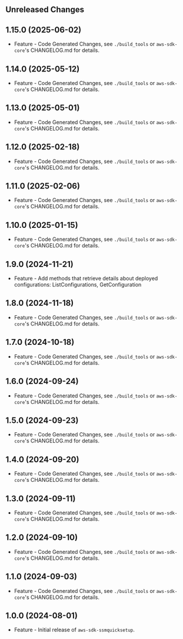 Unreleased Changes
------------------

1.15.0 (2025-06-02)
------------------

* Feature - Code Generated Changes, see `./build_tools` or `aws-sdk-core`'s CHANGELOG.md for details.

1.14.0 (2025-05-12)
------------------

* Feature - Code Generated Changes, see `./build_tools` or `aws-sdk-core`'s CHANGELOG.md for details.

1.13.0 (2025-05-01)
------------------

* Feature - Code Generated Changes, see `./build_tools` or `aws-sdk-core`'s CHANGELOG.md for details.

1.12.0 (2025-02-18)
------------------

* Feature - Code Generated Changes, see `./build_tools` or `aws-sdk-core`'s CHANGELOG.md for details.

1.11.0 (2025-02-06)
------------------

* Feature - Code Generated Changes, see `./build_tools` or `aws-sdk-core`'s CHANGELOG.md for details.

1.10.0 (2025-01-15)
------------------

* Feature - Code Generated Changes, see `./build_tools` or `aws-sdk-core`'s CHANGELOG.md for details.

1.9.0 (2024-11-21)
------------------

* Feature - Add methods that retrieve details about deployed configurations: ListConfigurations, GetConfiguration

1.8.0 (2024-11-18)
------------------

* Feature - Code Generated Changes, see `./build_tools` or `aws-sdk-core`'s CHANGELOG.md for details.

1.7.0 (2024-10-18)
------------------

* Feature - Code Generated Changes, see `./build_tools` or `aws-sdk-core`'s CHANGELOG.md for details.

1.6.0 (2024-09-24)
------------------

* Feature - Code Generated Changes, see `./build_tools` or `aws-sdk-core`'s CHANGELOG.md for details.

1.5.0 (2024-09-23)
------------------

* Feature - Code Generated Changes, see `./build_tools` or `aws-sdk-core`'s CHANGELOG.md for details.

1.4.0 (2024-09-20)
------------------

* Feature - Code Generated Changes, see `./build_tools` or `aws-sdk-core`'s CHANGELOG.md for details.

1.3.0 (2024-09-11)
------------------

* Feature - Code Generated Changes, see `./build_tools` or `aws-sdk-core`'s CHANGELOG.md for details.

1.2.0 (2024-09-10)
------------------

* Feature - Code Generated Changes, see `./build_tools` or `aws-sdk-core`'s CHANGELOG.md for details.

1.1.0 (2024-09-03)
------------------

* Feature - Code Generated Changes, see `./build_tools` or `aws-sdk-core`'s CHANGELOG.md for details.

1.0.0 (2024-08-01)
------------------

* Feature - Initial release of `aws-sdk-ssmquicksetup`.

